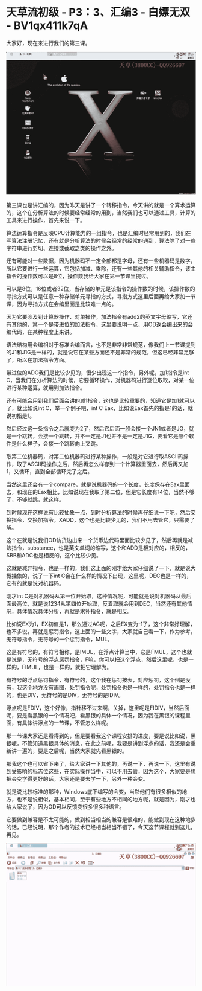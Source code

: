 # 天草流初级 - P3：3、汇编3 - 白嫖无双 - BV1qx411k7qA

大家好，现在来进行我们的第三课。

![](img/14ec9a1011ed1402835e2691390e7b6b_1.png)

第三课也是讲汇编的，因为昨天是讲了一个转移指令，今天讲的就是一个算术运算的，这个在分析算法的时候要经常经常的用到，当然我们也可以通过工具，计算的工具来进行操作，首先来说一下。

算法运算指令是反映CPU计算能力的一组指令，也是汇编时经常用到的，我们在写算法注册记忆，还有就是分析算法的时候会经常的经常的遇到，算法除了对一些字符串进行剪切、连接或截取之类的操作之外。

还有可能对一些数据，因为机器码不一定全部都是字母，还有一些机器码是数字，所以它要进行一些运算，它包括加减、乘除，还有一些其他的相关辅助指令，该主指令的操作数可以是8位，操作数我给大家在第一节课里提过。

可以是8位，16位或者32位，当存储的单元是该指令的操作数的时候，该操作数的寻指方式可以是任意一种存储单元寻指的方式，寻指方式这里后面再给大家加一节课，因为寻指方式在会编里面是比较难一点的。

因为它要涉及到计算器操作、对单操作，加法指令有add2的英文字母缩写，它还有其他的，第一个是带进位的加法指令，这里要说明一点，用OD返会编出来的会编代码，在某种程度上来讲。

语法结构用会编相对于标准会编而言，也不是非常非常规范，像我们上一节课提到的J1和J1G是一样的，就是说它在某些方面还不是非常的规范，但这已经非常足够了，所以在加法指令方面。

带进位的ADC我们是比较少见的，很少出现这一个指令，另外呢，加1指令是int C，当我们在分析算法的时候，它要循环操作，对机器码进行逐位取取，对某一位进行某种运算，就用到加法指令。

还有可能会用到我们后面会讲的减1指令，这也是比较重要的，知道它是加1就可以了，就比如说int C，举一个例子吧，int C Eax，比如说Eax首先的指是1的话，就说初指是1。

然后经过这一条指令之后就变为2了，然后它后面一般会接一个JN1或者是JG，就是一个跳转，会接一个跳转，并不一定是J1也并不是一定是J1G，要看它是哪个软件是什么样子，会接一个跳转向上又跳。

取第二位机器码，对第二位机器码进行某种操作，一般是对它进行取ASCII码操作，取了ASCII码操作之后，然后再怎么样存到一个计算器里面去，然后再又加1，又循环，直到全部循环完了之后。

当然这里还会有一个compare，就是说机器码的一个长度，长度保存在Eax里面去，和现在的Eax相比，比如说现在我取了第二位，但是它长度有14位，当然不够了，不够就跳，就这样。

到时候现在这样说有比较抽象一点，到时分析算法的时候再仔细说一下吧，然后交换指令，交换加指令，XADD，这个也是比较少见的，我们不用去管它，只需要了解。

这个在就是说我们OD访货边出来一个货币边代码里面比较少见了，然后再就是减法指令，substance，也是英文单词的缩写，这个和ADD是相对应的，相反的，SBB和ADC也是相反的，这个比较少见。

这就是减异指令，也是一样的，我们这上面的刚才给大家仔细说了一下，就是说大概抽象的，说了一下int C会在什么样的情况下出现，这里呢，DEC也是一样的，它有的就是说对机器码。

刚才int C是对机器码从第一位开始取，这种情况呢，可能就是说对机器码从最后面最高位，就是说1234从第四位开始取，反着取就会用到DEC，当然还有其他情况，具体情况具体分析，再就是求补指令，就是相反。

比如说EX为1，EX初值是1，那么通过AG呢，之后EX变为-1了，这个非常好理解，也不多说，再就是惩罚指令，这上面的一些文字，大家就自己看一下，作为参考，无符号指令，无符号的一个惩罚指令，MUL。

这是有符号的，有符号相称，是IMUL，在浮点计算当中，它是FMUL，这个也就是说是，无符号的浮点惩罚指令，F嘛，你可以把这个浮点，然后这里呢，也是一样的，FIMUL，也是一样的，就把它理解为。

有符号的浮点惩罚指令，有符号的，这个我在惩罚按表，对应惩罚，这个倒是没有，我这个地方没有画图，处罚指令呢，处罚指令也是一样的，处罚指令也是一样的，也是DIV，无符号的是DIV，无符号的是IDIV。

浮点呢是FDIV，这个好像，指针移不过来啊，关掉，这里呢是FIDIV，当然后面呢，要是看黑银的一个情况吧，看黑银的具体一个情况，因为我在黑银的课程里面，有具体讲浮点的一节课，不管怎么样呢。

那一节课大家还是看得到的，但是要看我这个课程安排的进度，要是说比如说，黑银呢，不管知道黑银具体的消息，在此之前呢，我要是讲到浮点的话，我还是会重新讲一遍的，要是之后呢，当然大家就先看黑银的。

那我这个也可以省下来了，给大家讲一下其他的，再说一下，再说一下，这里有说到受影响的标志位这些，在实际操作当中，可以不用去管，因为这个，大家要是想把会变学得更好的话，大家还是要去学一下，另外一种会变。

就是说比较标准的那种，Windows底下编写的会变，当然他们有很多相似的地方，也不是说相似，基本相同，至于有些地方不相同的地方呢，就是因为，刚才也给大家说了，因为OD可以反馈变很多很多种语言。

它要做到兼容是不太可能的，做到相当相当的兼容是很难的，能做到现在这种地步的话，已经说明，那个作者的技术已经相当相当不错了，今天这节课程就到这儿，再见。



![](img/14ec9a1011ed1402835e2691390e7b6b_3.png)